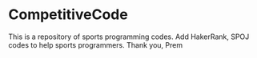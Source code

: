 # CompetitiveCode
This is a repository of sports programming codes.
Add HakerRank, SPOJ codes to help sports programmers. 
Thank you, 
Prem 
